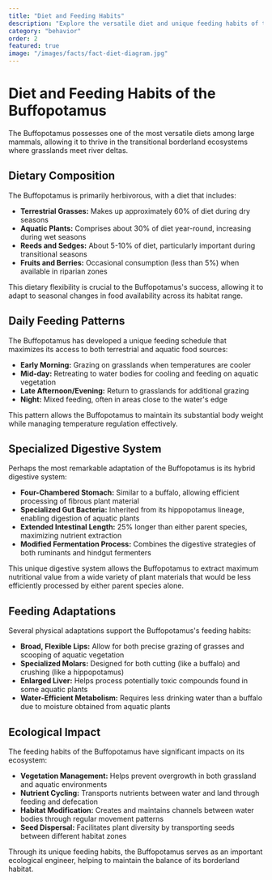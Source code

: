 ```yaml
---
title: "Diet and Feeding Habits"
description: "Explore the versatile diet and unique feeding habits of the Buffopotamus, including its specialized digestive system."
category: "behavior"
order: 2
featured: true
image: "/images/facts/fact-diet-diagram.jpg"
---
```


# Diet and Feeding Habits of the Buffopotamus

The Buffopotamus possesses one of the most versatile diets among large mammals, allowing it to thrive in the transitional borderland ecosystems where grasslands meet river deltas.

## Dietary Composition

The Buffopotamus is primarily herbivorous, with a diet that includes:

- **Terrestrial Grasses:** Makes up approximately 60% of diet during dry seasons
- **Aquatic Plants:** Comprises about 30% of diet year-round, increasing during wet seasons
- **Reeds and Sedges:** About 5-10% of diet, particularly important during transitional seasons
- **Fruits and Berries:** Occasional consumption (less than 5%) when available in riparian zones

This dietary flexibility is crucial to the Buffopotamus's success, allowing it to adapt to seasonal changes in food availability across its habitat range.

## Daily Feeding Patterns

The Buffopotamus has developed a unique feeding schedule that maximizes its access to both terrestrial and aquatic food sources:

- **Early Morning:** Grazing on grasslands when temperatures are cooler
- **Mid-day:** Retreating to water bodies for cooling and feeding on aquatic vegetation
- **Late Afternoon/Evening:** Return to grasslands for additional grazing
- **Night:** Mixed feeding, often in areas close to the water's edge

This pattern allows the Buffopotamus to maintain its substantial body weight while managing temperature regulation effectively.

## Specialized Digestive System

Perhaps the most remarkable adaptation of the Buffopotamus is its hybrid digestive system:

- **Four-Chambered Stomach:** Similar to a buffalo, allowing efficient processing of fibrous plant material
- **Specialized Gut Bacteria:** Inherited from its hippopotamus lineage, enabling digestion of aquatic plants
- **Extended Intestinal Length:** 25% longer than either parent species, maximizing nutrient extraction
- **Modified Fermentation Process:** Combines the digestive strategies of both ruminants and hindgut fermenters

This unique digestive system allows the Buffopotamus to extract maximum nutritional value from a wide variety of plant materials that would be less efficiently processed by either parent species alone.

## Feeding Adaptations

Several physical adaptations support the Buffopotamus's feeding habits:

- **Broad, Flexible Lips:** Allow for both precise grazing of grasses and scooping of aquatic vegetation
- **Specialized Molars:** Designed for both cutting (like a buffalo) and crushing (like a hippopotamus)
- **Enlarged Liver:** Helps process potentially toxic compounds found in some aquatic plants
- **Water-Efficient Metabolism:** Requires less drinking water than a buffalo due to moisture obtained from aquatic plants

## Ecological Impact

The feeding habits of the Buffopotamus have significant impacts on its ecosystem:

- **Vegetation Management:** Helps prevent overgrowth in both grassland and aquatic environments
- **Nutrient Cycling:** Transports nutrients between water and land through feeding and defecation
- **Habitat Modification:** Creates and maintains channels between water bodies through regular movement patterns
- **Seed Dispersal:** Facilitates plant diversity by transporting seeds between different habitat zones

Through its unique feeding habits, the Buffopotamus serves as an important ecological engineer, helping to maintain the balance of its borderland habitat.
